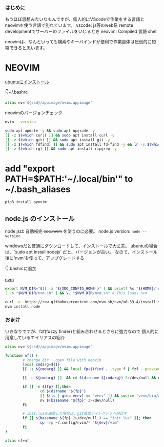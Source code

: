 ### はじめに

もうほぼ思想みたいなもんですが、個人的にVScodeで作業をする言語とneovimを使う言語で別れています。
vscode:
        js等のweb系
        remote developmentでサーバーのファイルをいじるとき
neovim:
        Compiled 言語
        shell

neovimは、なんといっても検索やキーバインドが便利で作業自体は圧倒的に短縮できると思います。

# NEOVIM
[ubuntuにインストール](https://github.com/neovim/neovim/wiki/Installing-Neovim#linux)

👇~/.bashrc
```sh
alias nv='${ssd}/appimage/nvim.appimage' 
```

neovimのバージョンチェック
```sh
nvim --version
```

```sh
sudo apt update -y && sudo apt upgrade -y
[[ -z $(which curl) ]] && sudo apt install curl -y
[[ -z $(which git) ]] && sudo apt install git -y
[[ -z $(which fdfind) ]] && sudo apt install fd-find -y && ln -s $(which fdfind) ~/.local/bin/fd
[[ -z $(which rg) ]] && sudo apt install ripgrep -y
```

# add "export PATH=$PATH:'~/.local/bin'" to ~/.bash_aliases

```sh
pip3 install pynvim
```

## node.js のインストール

node.jsは 自動補完 ~~coc.nvim~~ を使うのに必要。
node.js version: `node --version` 

windowsだと普通にダウンロードして、インストールで大丈夫。
ubuntuの場合は、`sudo apt install nodejs' だと、バージョンが古い。
なので、インストール後に'nvm'を使って、アップグレードする

👇.bashrcに追加

[nvm](https://github.com/nvm-sh/nvm)

```sh
export NVM_DIR="$([ -z "${XDG_CONFIG_HOME-}" ] && printf %s "${HOME}/.nvm" || printf %s "${XDG_CONFIG_HOME}/nvm")"
[ -s "$NVM_DIR/nvm.sh" ] && \. "$NVM_DIR/nvm.sh" # This loads nvm
```

```sh
curl -o- https://raw.githubusercontent.com/nvm-sh/nvm/v0.39.4/install.sh | bash
nvm install node
```

### おまけ

いきなりですが、fzf(fuzzy finder)と組み合わせるとさらに強力なので
個人的に用意しているエイリアスの紹介

```sh
alias nv='${ssd}/appimage/nvim.appimage' 

function nf() {
        # change dir + open file with neovim
        local cmdarg=${1}
        [[ -z ${cmdarg} ]] && local fp=$(find . -type f | fzf --preview='less {}' --bind shift-up:preview-page-up,shift-down:preview-page-down)

        [[ -n ${cmdarg} ]]  && cd $(dirname ${cmdarg}) 2>/dev/null && nv "${cmdarg}"

        if [[ -n ${fp} ]];then
                cd $(dirname "${fp}")
                [[ $(ls | grep venv) == "venv" ]] && source 'venv/bin/activate'
                nv $(basename "${fp}" 2>/dev/null)
        fi

        # init.luaを編集した場合は、git管理ディレクトリへ飛ばす
        if [[ $(basename ${fp} 2>/dev/null ) == "init.lua" ]]; then
                cp -rp ~/.config/nvim/* "${dev}/vim"
        fi
}

alias nf=nf
```


